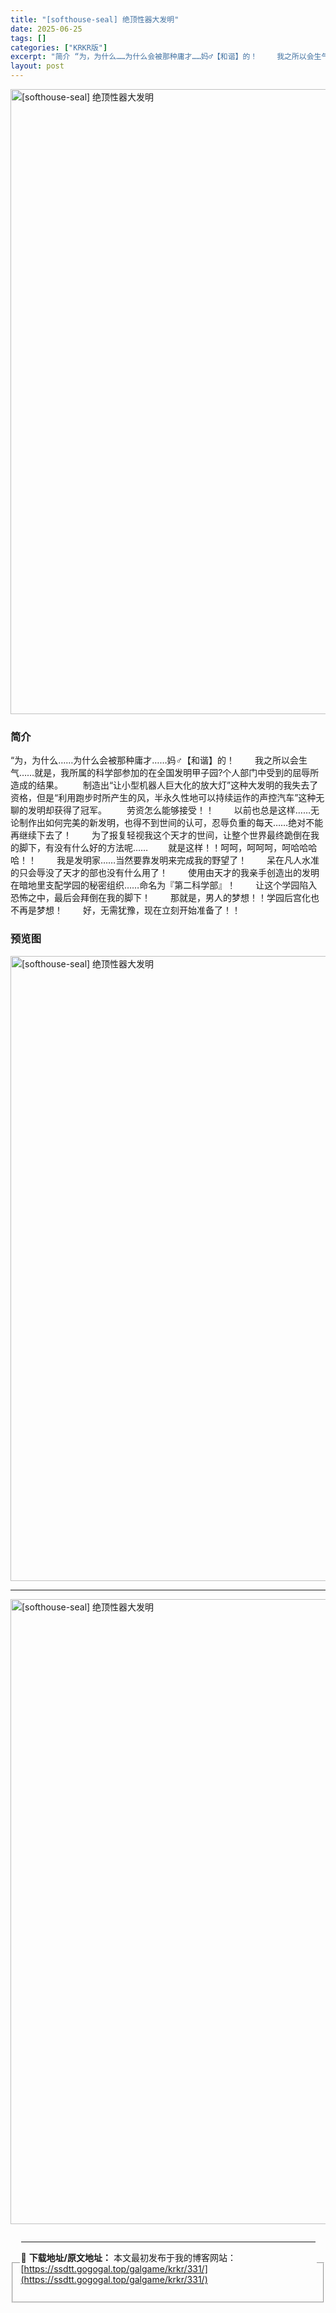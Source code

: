 ```yaml
---
title: "[softhouse-seal] 绝顶性器大发明"
date: 2025-06-25
tags: []
categories: ["KRKR版"]
excerpt: "简介 “为，为什么……为什么会被那种庸才……妈♂【和谐】的！ 　　我之所以会生气……就是，我所属的科学部参加的在全国发明甲子园?个人部门中受到的屈辱所造成的结果。 　　制造出“让小型机器人巨大化的放大灯”这种大发明的我失去了资格，但是“利用跑步时所产生的风，半永久性地可以持续运作的声控汽车”这种无聊&hellip;"
layout: post
---
```


<p><img decoding="async" style="display: block; margin-left: auto; margin-right: auto; width: 1000px;" src="https://ssdtt.gogogal.top/wp-content/uploads/2025/06/2e970-00.webp" alt="[softhouse-seal] 绝顶性器大发明" /></p>
<div>
<h3>简介</h3>
</div>
<p>“为，为什么……为什么会被那种庸才……妈♂【和谐】的！ 　　我之所以会生气……就是，我所属的科学部参加的在全国发明甲子园?个人部门中受到的屈辱所造成的结果。 　　制造出“让小型机器人巨大化的放大灯”这种大发明的我失去了资格，但是“利用跑步时所产生的风，半永久性地可以持续运作的声控汽车”这种无聊的发明却获得了冠军。 　　劳资怎么能够接受！！ 　　以前也总是这样……无论制作出如何完美的新发明，也得不到世间的认可，忍辱负重的每天……绝对不能再继续下去了！ 　　为了报复轻视我这个天才的世间，让整个世界最终跪倒在我的脚下，有没有什么好的方法呢…… 　　就是这样！！呵呵，呵呵呵，呵哈哈哈哈！！ 　　我是发明家……当然要靠发明来完成我的野望了！ 　　呆在凡人水准的只会辱没了天才的部也没有什么用了！ 　　使用由天才的我亲手创造出的发明在暗地里支配学园的秘密组织……命名为『第二科学部』！ 　　让这个学园陷入恐怖之中，最后会拜倒在我的脚下！ 　　那就是，男人的梦想！！学园后宫化也不再是梦想！ 　　好，无需犹豫，现在立刻开始准备了！！</p>
<h3>预览图</h3>
<p><img decoding="async" style="display: block; margin-left: auto; margin-right: auto; width: 1000px;" src="https://ssdtt.gogogal.top/wp-content/uploads/2025/06/86860-01.webp" alt="[softhouse-seal] 绝顶性器大发明" /></p>
<hr />
<p><img decoding="async" style="display: block; margin-left: auto; margin-right: auto; width: 1000px;" src="https://ssdtt.gogogal.top/wp-content/uploads/2025/06/b68de-02.webp" alt="[softhouse-seal] 绝顶性器大发明" /></p>
<div></div>
<fieldset>
<legend>


---
📖 **下载地址/原文地址：** 本文最初发布于我的博客网站：[https://ssdtt.gogogal.top/galgame/krkr/331/](https://ssdtt.gogogal.top/galgame/krkr/331/)
